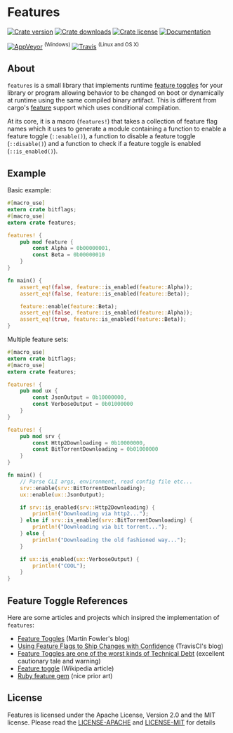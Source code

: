 # Features

[![Crate version](https://img.shields.io/crates/v/features.svg)][crate]
[![Crate downloads](https://img.shields.io/crates/d/features.svg)][crate]
[![Crate license](https://img.shields.io/crates/l/features.svg)][github]
[![Documentation](https://img.shields.io/badge/documentation-docs.rs-df3600.svg?style=flat-square)][docs]

[![AppVeyor](https://img.shields.io/appveyor/ci/fnichol/features-rs.svg)][build-windows] <sup>(Windows)</sup>
[![Travis](https://img.shields.io/travis/fnichol/features-rs.svg)][build-unix] <sup>(Linux and OS X)</sup>

[build-unix]: https://travis-ci.org/fnichol/features-rs
[build-windows]: https://ci.appveyor.com/project/fnichol/features-rs
[crate]: https://crates.io/crates/features
[docs]: https://docs.rs/features
[github]: https://github.com/fnichol/features-rs
[lic-apachev2]: https://github.com/fnichol/features-rs/blob/master/LICENSE-APACHE
[lic-mit]: https://github.com/fnichol/features-rs/blob/master/LICENSE-MIT

## About

`features` is a small library that implements runtime [feature toggles][fowler_toggles] for
your library or program allowing behavior to be changed on boot or dynamically at runtime using
the same compiled binary artifact. This is different from cargo's [feature][cargo_feature]
support which uses conditional compilation.

At its core, it is a macro (`features!`) that takes a collection of feature flag names which it
uses to generate a module containing a function to enable a feature toggle (`::enable()`), a
function to disable a feature toggle (`::disable()`) and a function to check if a feature
toggle is enabled (`::is_enabled()`).

[fowler_toggles]: https://martinfowler.com/articles/feature-toggles.html
[cargo_feature]: http://doc.crates.io/manifest.html#the-features-section

## Example

Basic example:

```rust
#[macro_use]
extern crate bitflags;
#[macro_use]
extern crate features;

features! {
    pub mod feature {
        const Alpha = 0b00000001,
        const Beta = 0b00000010
    }
}

fn main() {
    assert_eq!(false, feature::is_enabled(feature::Alpha));
    assert_eq!(false, feature::is_enabled(feature::Beta));

    feature::enable(feature::Beta);
    assert_eq!(false, feature::is_enabled(feature::Alpha));
    assert_eq!(true, feature::is_enabled(feature::Beta));
}
```

Multiple feature sets:

```rust
#[macro_use]
extern crate bitflags;
#[macro_use]
extern crate features;

features! {
    pub mod ux {
        const JsonOutput = 0b10000000,
        const VerboseOutput = 0b01000000
    }
}

features! {
    pub mod srv {
        const Http2Downloading = 0b10000000,
        const BitTorrentDownloading = 0b01000000
    }
}

fn main() {
    // Parse CLI args, environment, read config file etc...
    srv::enable(srv::BitTorrentDownloading);
    ux::enable(ux::JsonOutput);

    if srv::is_enabled(srv::Http2Downloading) {
        println!("Downloading via http2...");
    } else if srv::is_enabled(srv::BitTorrentDownloading) {
        println!("Downloading via bit torrent...");
    } else {
        println!("Downloading the old fashioned way...");
    }

    if ux::is_enabled(ux::VerboseOutput) {
        println!("COOL");
    }
}
```

## Feature Toggle References

Here are some articles and projects which insipred the implementation of `features`:

* [Feature Toggles](https://martinfowler.com/articles/feature-toggles.html) (Martin Fowler's
blog)
* [Using Feature Flags to Ship Changes with
Confidence](https://blog.travis-ci.com/2014-03-04-use-feature-flags-to-ship-changes-with-confidence/)
(TravisCI's blog)
* [Feature Toggles are one of the worst kinds of Technical
Debt](http://swreflections.blogspot.ca/2014/08/feature-toggles-are-one-of-worst-kinds.html)
(excellent cautionary tale and warning)
* [Feature toggle](https://en.wikipedia.org/wiki/Feature_toggle) (Wikipedia article)
* [Ruby feature gem](https://github.com/mgsnova/feature) (nice prior art)

## License

Features is licensed under the Apache License, Version 2.0 and the MIT license. Please read the [LICENSE-APACHE] and [LICENSE-MIT] for details

[LICENSE-APACHE]: https://github.com/fnichol/features-rs/blob/master/LICENSE-MIT
[LICENSE-MIT]: https://github.com/fnichol/features-rs/blob/master/MIT-MIT
